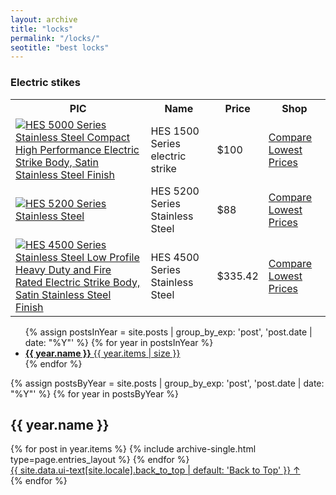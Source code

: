 ```yaml
---
layout: archive
title: "locks"
permalink: "/locks/"
seotitle: "best locks"
---
```


<h3 class="heading-center">Electric stikes</h3>

<table class="basic-table">
	<tr>
		<th>PIC</th>
		<th>Name</th>
		<th>Price</th> 
		<th>Shop</th>
	</tr>
	<tr>
		<td><a target="_blank" href="https://amzn.to/2ZQFtkr"><img alt="HES 5000 Series Stainless Steel Compact High Performance Electric Strike Body, Satin Stainless Steel Finish" class="table-image" src="/img/locks/5000strike.png"/></a></td>
		<td>HES 1500 Series electric strike</td>
		<td>$100</td>
		<td><a class="big-button" target="_blank" href="https://amzn.to/2ZQFtkr">Compare Lowest Prices</a></td>
	</tr>
	<tr>
		<td><a target="_blank" href="https://amzn.to/2MU6525"><img alt="HES 5200 Series Stainless Steel" class="table-image" src="/img/locks/5200strike.png"/></a></td>
		<td>HES 5200 Series Stainless Steel</td>
		<td>$88</td>
		<td><a class="big-button" target="_blank" href="https://amzn.to/2MU6525">Compare Lowest Prices</a></td>
	</tr>
	<tr>
		<td><a target="_blank" href="https://amzn.to/2Uug8f6"><img alt="HES 4500 Series Stainless Steel Low Profile Heavy Duty and Fire Rated Electric Strike Body, Satin Stainless Steel Finish" class="table-image" src="/img/locks/4500strike.png"/></a></td>
		<td>HES 4500 Series Stainless Steel</td>
		<td>$335.42</td>
		<td><a class="big-button" target="_blank" href="https://amzn.to/2Uug8f6">Compare Lowest Prices</a></td>
	</tr>
</table>
 <nav>

<ul class="taxonomy__index">
  {% assign postsInYear = site.posts | group_by_exp: 'post', 'post.date | date: "%Y"' %}
  {% for year in postsInYear %}
    <li>
      <a href="#{{ year.name }}">
        <strong>{{ year.name }}</strong> <span class="taxonomy__count">{{ year.items | size }}</span>
      </a>
    </li>
  {% endfor %}
</ul>

{% assign postsByYear = site.posts | group_by_exp: 'post', 'post.date | date: "%Y"' %}
{% for year in postsByYear %}
  <section id="{{ year.name }}" class="taxonomy__section">
    <h2 class="archive__subtitle">{{ year.name }}</h2>
    <div class="entries-{{ page.entries_layout | default: 'list' }}">
      {% for post in year.items %}
        {% include archive-single.html type=page.entries_layout %}
      {% endfor %}
    </div>
    <a href="#page-title" class="back-to-top">{{ site.data.ui-text[site.locale].back_to_top | default: 'Back to Top' }} &uarr;</a>
  </section>
{% endfor %}
